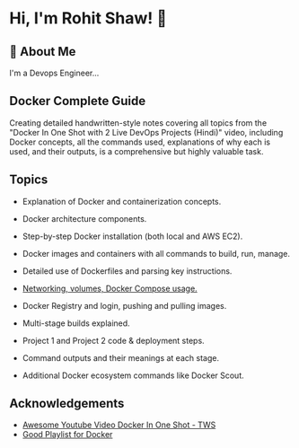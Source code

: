 
# Hi, I'm Rohit Shaw! 👋



## 🚀 About Me
I'm a Devops Engineer...


## Docker Complete Guide

Creating detailed handwritten-style notes covering all topics from the "Docker In One Shot with 2 Live DevOps Projects (Hindi)" video, including Docker concepts, all the commands used, explanations of why each is used, and their outputs, is a comprehensive but highly valuable task.




## Topics

- Explanation of Docker and containerization concepts.

- Docker architecture components.

- Step-by-step Docker installation (both local and AWS EC2).

- Docker images and containers with all commands to build, run, manage.

- Detailed use of Dockerfiles and parsing key instructions.

- [Networking, volumes, Docker Compose usage.](Docker-network.md)

- Docker Registry and login, pushing and pulling images.

- Multi-stage builds explained.

- Project 1 and Project 2 code & deployment steps.

- Command outputs and their meanings at each stage.

- Additional Docker ecosystem commands like Docker Scout.






## Acknowledgements

 - [Awesome Youtube Video Docker In One Shot - TWS](https://youtu.be/9bSbNNH4Nqw?si=aGnOIn1eeNcVvP4Y)
 - [Good Playlist for Docker](https://youtu.be/7JZP345yVjw?si=r1E6PF1ITIdZGadTe)


##
